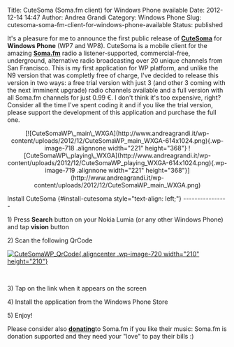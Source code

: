 Title: CuteSoma (Soma.fm client) for Windows Phone available
Date: 2012-12-14 14:47
Author: Andrea Grandi
Category: Windows Phone
Slug: cutesoma-soma-fm-client-for-windows-phone-available
Status: published

It's a pleasure for me to announce the first public release of
[**CuteSoma**](http://www.windowsphone.com/s?appid=387185ca-1328-4d1c-a4c2-45568cf06470)
for **Windows Phone** (WP7 and WP8). CuteSoma is a mobile client for the
amazing [**Soma.fm**](http://somafm.com) radio a listener-supported,
commercial-free, underground, alternative radio broadcasting over 20
unique channels from San Francisco. This is my first application for WP
platform, and unlike the N9 version that was completly free of charge,
I've decided to release this version in two ways: a free trial version
with just 3 (and other 3 coming with the next imminent upgrade) radio
channels available and a full version with all Soma.fm channels for just
0.99 €. I don't think it's too expensive, right? Consider all the time
I've spent coding it and if you like the trial version, please support
the development of this application and purchase the full one.

<p>
<center>
[![CuteSomaWP\_main\_WXGA](http://www.andreagrandi.it/wp-content/uploads/2012/12/CuteSomaWP_main_WXGA-614x1024.png){.wp-image-718
.alignnone width="221" height="368"}
![CuteSomaWP\_playing\_WXGA](http://www.andreagrandi.it/wp-content/uploads/2012/12/CuteSomaWP_playing_WXGA-614x1024.png){.wp-image-719
.alignnone width="221"
height="368"}](http://www.andreagrandi.it/wp-content/uploads/2012/12/CuteSomaWP_main_WXGA.png)

</center>
<center>
</center>
</p>
Install CuteSoma {#install-cutesoma style="text-align: left;"}
----------------

1\) Press **Search** button on your Nokia Lumia (or any other Windows
Phone) and tap **vision** button

2\) Scan the following QrCode

[![CuteSomaWP\_QrCode](http://www.andreagrandi.it/wp-content/uploads/2012/12/CuteSomaWP_QrCode-300x300.png){.aligncenter
.wp-image-720 width="210"
height="210"}](http://www.andreagrandi.it/wp-content/uploads/2012/12/CuteSomaWP_QrCode.png)

 

3) Tap on the link when it appears on the screen

4) Install the application from the Windows Phone Store

5\) Enjoy!

Please consider also [**donating**](http://somafm.com/support/)to
Soma.fm if you like their music: Soma.fm is donation supported and they
need your "love" to pay their bills :)
